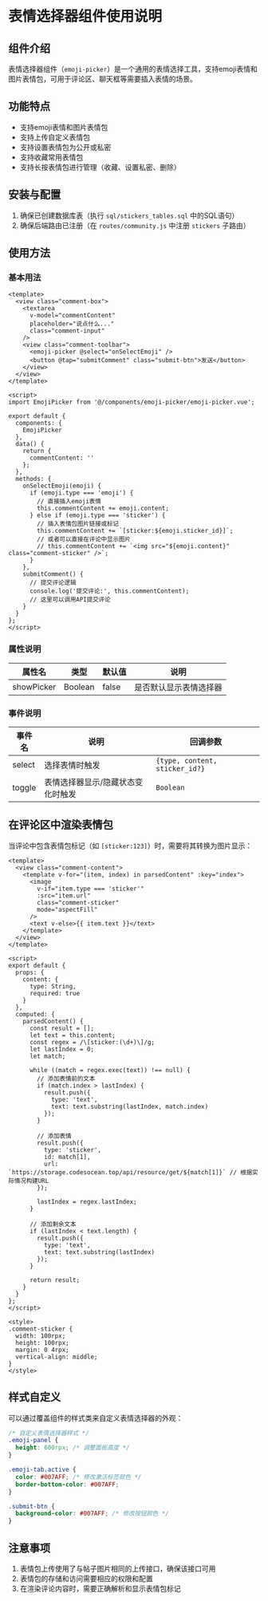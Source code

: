 # 表情选择器组件使用说明

## 组件介绍

表情选择器组件（`emoji-picker`）是一个通用的表情选择工具，支持emoji表情和图片表情包，可用于评论区、聊天框等需要插入表情的场景。

## 功能特点

- 支持emoji表情和图片表情包
- 支持上传自定义表情包
- 支持设置表情包为公开或私密
- 支持收藏常用表情包
- 支持长按表情包进行管理（收藏、设置私密、删除）

## 安装与配置

1. 确保已创建数据库表（执行 `sql/stickers_tables.sql` 中的SQL语句）
2. 确保后端路由已注册（在 `routes/community.js` 中注册 `stickers` 子路由）

## 使用方法

### 基本用法

```vue
<template>
  <view class="comment-box">
    <textarea
      v-model="commentContent"
      placeholder="说点什么..."
      class="comment-input"
    />
    <view class="comment-toolbar">
      <emoji-picker @select="onSelectEmoji" />
      <button @tap="submitComment" class="submit-btn">发送</button>
    </view>
  </view>
</template>

<script>
import EmojiPicker from '@/components/emoji-picker/emoji-picker.vue';

export default {
  components: {
    EmojiPicker
  },
  data() {
    return {
      commentContent: ''
    };
  },
  methods: {
    onSelectEmoji(emoji) {
      if (emoji.type === 'emoji') {
        // 直接插入emoji表情
        this.commentContent += emoji.content;
      } else if (emoji.type === 'sticker') {
        // 插入表情包图片链接或标记
        this.commentContent += `[sticker:${emoji.sticker_id}]`;
        // 或者可以直接在评论中显示图片
        // this.commentContent += `<img src="${emoji.content}" class="comment-sticker" />`;
      }
    },
    submitComment() {
      // 提交评论逻辑
      console.log('提交评论:', this.commentContent);
      // 这里可以调用API提交评论
    }
  }
};
</script>
```

### 属性说明

| 属性名 | 类型 | 默认值 | 说明 |
|-------|------|-------|------|
| showPicker | Boolean | false | 是否默认显示表情选择器 |

### 事件说明

| 事件名 | 说明 | 回调参数 |
|-------|------|----------|
| select | 选择表情时触发 | `{type, content, sticker_id?}` |
| toggle | 表情选择器显示/隐藏状态变化时触发 | `Boolean` |

## 在评论区中渲染表情包

当评论中包含表情包标记（如 `[sticker:123]`）时，需要将其转换为图片显示：

```vue
<template>
  <view class="comment-content">
    <template v-for="(item, index) in parsedContent" :key="index">
      <image 
        v-if="item.type === 'sticker'" 
        :src="item.url" 
        class="comment-sticker" 
        mode="aspectFill"
      />
      <text v-else>{{ item.text }}</text>
    </template>
  </view>
</template>

<script>
export default {
  props: {
    content: {
      type: String,
      required: true
    }
  },
  computed: {
    parsedContent() {
      const result = [];
      let text = this.content;
      const regex = /\[sticker:(\d+)\]/g;
      let lastIndex = 0;
      let match;
      
      while ((match = regex.exec(text)) !== null) {
        // 添加表情前的文本
        if (match.index > lastIndex) {
          result.push({
            type: 'text',
            text: text.substring(lastIndex, match.index)
          });
        }
        
        // 添加表情
        result.push({
          type: 'sticker',
          id: match[1],
          url: `https://storage.codesocean.top/api/resource/get/${match[1]}` // 根据实际情况构建URL
        });
        
        lastIndex = regex.lastIndex;
      }
      
      // 添加剩余文本
      if (lastIndex < text.length) {
        result.push({
          type: 'text',
          text: text.substring(lastIndex)
        });
      }
      
      return result;
    }
  }
};
</script>

<style>
.comment-sticker {
  width: 100rpx;
  height: 100rpx;
  margin: 0 4rpx;
  vertical-align: middle;
}
</style>
```

## 样式自定义

可以通过覆盖组件的样式类来自定义表情选择器的外观：

```css
/* 自定义表情选择器样式 */
.emoji-panel {
  height: 600rpx; /* 调整面板高度 */
}

.emoji-tab.active {
  color: #007AFF; /* 修改激活标签颜色 */
  border-bottom-color: #007AFF;
}

.submit-btn {
  background-color: #007AFF; /* 修改按钮颜色 */
}
```

## 注意事项

1. 表情包上传使用了与帖子图片相同的上传接口，确保该接口可用
2. 表情包的存储和访问需要相应的权限和配置
3. 在渲染评论内容时，需要正确解析和显示表情包标记